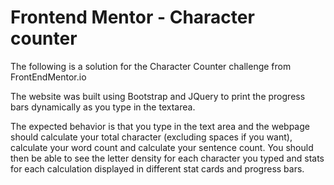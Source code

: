 # Frontend Mentor - Character counter


The following is a solution for the Character Counter challenge from FrontEndMentor.io

The website was built using Bootstrap and JQuery to print the progress bars dynamically as you type in the textarea.

The expected behavior is that you type in the text area and the webpage should calculate your total character (excluding spaces if you want),
calculate your word count and calculate your sentence count. You should then be able to see the letter density for each character you typed and stats
for each calculation displayed in different stat cards and progress bars.

